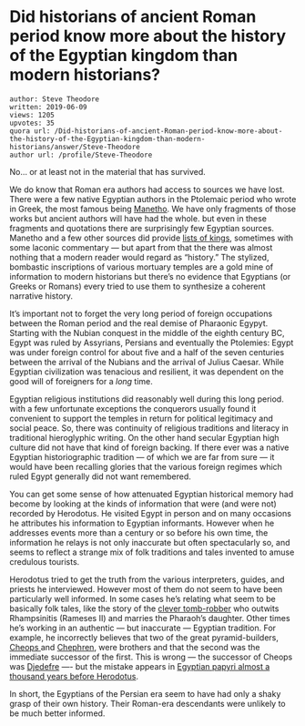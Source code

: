 # Did historians of ancient Roman period know more about the history of the Egyptian kingdom than modern historians?

	author: Steve Theodore
	written: 2019-06-09
	views: 1205
	upvotes: 35
	quora url: /Did-historians-of-ancient-Roman-period-know-more-about-the-history-of-the-Egyptian-kingdom-than-modern-historians/answer/Steve-Theodore
	author url: /profile/Steve-Theodore


No… or at least not in the material that has survived.

We do know that Roman era authors had access to sources we have lost. There were a few native Egyptian authors in the Ptolemaic period who wrote in Greek, the most famous being [Manetho](https://en.m.wikipedia.org/wiki/Manetho). We have only fragments of those works but ancient authors will have had the whole. but even in these fragments and quotations there are surprisingly few Egyptian sources. Manetho and a few other sources did provide [lists of kings](https://pharaoh.se/king-lists), sometimes with some laconic commentary — but apart from that the there was almost nothing that a modern reader would regard as “history.” The stylized, bombastic inscriptions of various mortuary temples are a gold mine of information to modern historians but there’s no evidence that Egyptians (or Greeks or Romans) every tried to use them to synthesize a coherent narrative history.

It’s important not to forget the very long period of foreign occupations between the Roman period and the real demise of Pharaonic Egypyt. Starting with the Nubian conquest in the middle of the eighth century BC, Egypt was ruled by Assyrians, Persians and eventually the Ptolemies: Egypt was under foreign control for about five and a half of the seven centuries between the arrival of the Nubians and the arrival of Julius Caesar. While Egyptian civilization was tenacious and resilient, it was dependent on the good will of foreigners for a _long_  time.

Egyptian religious institutions did reasonably well during this long period. with a few unfortunate exceptions the conquerors usually found it convenient to support the temples in return for political legitimacy and social peace. So, there was continuity of religious traditions and literacy in traditional hieroglyphic writing. On the other hand secular Egyptian high culture did not have that kind of foreign backing. If there ever was a native Egyptian historiographic tradition — of which we are far from sure — it would have been recalling glories that the various foreign regimes which ruled Egypt generally did not want remembered.

You can get some sense of how attenuated Egyptian historical memory had become by looking at the kinds of information that were (and were not) recorded by Herodotus. He visited Egypt in person and on many occasions he attributes his information to Egyptian informants. However when he addresses events more than a century or so before his own time, the information he relays is not only inaccurate but often spectacularly so, and seems to reflect a strange mix of folk traditions and tales invented to amuse credulous tourists.

Herodotus tried to get the truth from the various interpreters, guides, and priests he interviewed. However most of them do not seem to have been particularly well informed. In some cases he’s relating what seem to be basically folk tales, like the story of the [clever tomb-robber](http://www.sacred-texts.com/cla/hh/hh2120.htm) who outwits Rhampsinitis (Rameses II) and marries the Pharaoh’s daughter. Other times he’s working in an authentic — but inaccurate — Egyptian tradition. For example, he incorrectly believes that two of the great pyramid-builders, [Cheops ](https://en.wikipedia.org/wiki/Khufu)and [Chephren](https://en.wikipedia.org/wiki/Khafra), were brothers and that the second was the immediate successor of the first. This is wrong — the successor of Cheops was [Djedefre](https://en.wikipedia.org/wiki/Djedefre) —- but the mistake appears in [Egyptian papyri almost a thousand years before Herodotus](https://en.wikipedia.org/wiki/Westcar_Papyrus#Depictions_of_the_kings).

In short, the Egyptians of the Persian era seem to have had only a shaky grasp of their own history. Their Roman-era descendants were unlikely to be much better informed.

